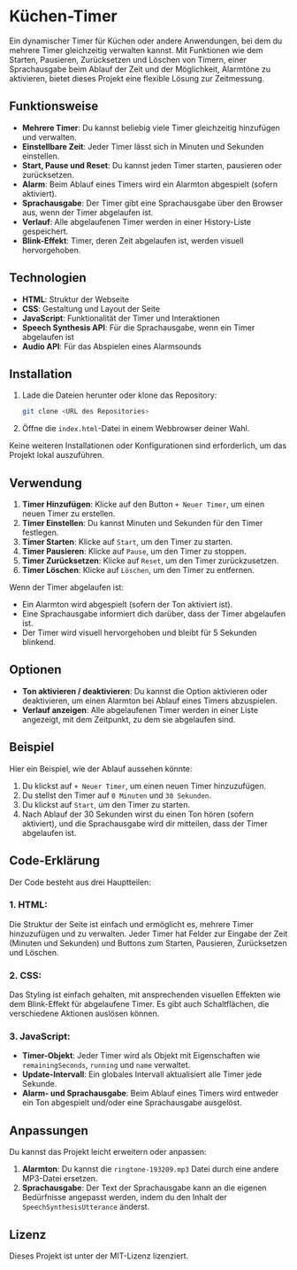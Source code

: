 # Küchen-Timer

Ein dynamischer Timer für Küchen oder andere Anwendungen, bei dem du mehrere Timer gleichzeitig verwalten kannst. Mit Funktionen wie dem Starten, Pausieren, Zurücksetzen und Löschen von Timern, einer Sprachausgabe beim Ablauf der Zeit und der Möglichkeit, Alarmtöne zu aktivieren, bietet dieses Projekt eine flexible Lösung zur Zeitmessung.

## Funktionsweise

- **Mehrere Timer**: Du kannst beliebig viele Timer gleichzeitig hinzufügen und verwalten.
- **Einstellbare Zeit**: Jeder Timer lässt sich in Minuten und Sekunden einstellen.
- **Start, Pause und Reset**: Du kannst jeden Timer starten, pausieren oder zurücksetzen.
- **Alarm**: Beim Ablauf eines Timers wird ein Alarmton abgespielt (sofern aktiviert).
- **Sprachausgabe**: Der Timer gibt eine Sprachausgabe über den Browser aus, wenn der Timer abgelaufen ist.
- **Verlauf**: Alle abgelaufenen Timer werden in einer History-Liste gespeichert.
- **Blink-Effekt**: Timer, deren Zeit abgelaufen ist, werden visuell hervorgehoben.

## Technologien

- **HTML**: Struktur der Webseite
- **CSS**: Gestaltung und Layout der Seite
- **JavaScript**: Funktionalität der Timer und Interaktionen
- **Speech Synthesis API**: Für die Sprachausgabe, wenn ein Timer abgelaufen ist
- **Audio API**: Für das Abspielen eines Alarmsounds

## Installation

1. Lade die Dateien herunter oder klone das Repository:
    ```bash
    git clone <URL des Repositories>
    ```

2. Öffne die `index.html`-Datei in einem Webbrowser deiner Wahl.

Keine weiteren Installationen oder Konfigurationen sind erforderlich, um das Projekt lokal auszuführen.

## Verwendung

1. **Timer Hinzufügen**: Klicke auf den Button `+ Neuer Timer`, um einen neuen Timer zu erstellen.
2. **Timer Einstellen**: Du kannst Minuten und Sekunden für den Timer festlegen.
3. **Timer Starten**: Klicke auf `Start`, um den Timer zu starten.
4. **Timer Pausieren**: Klicke auf `Pause`, um den Timer zu stoppen.
5. **Timer Zurücksetzen**: Klicke auf `Reset`, um den Timer zurückzusetzen.
6. **Timer Löschen**: Klicke auf `Löschen`, um den Timer zu entfernen.

Wenn der Timer abgelaufen ist:
- Ein Alarmton wird abgespielt (sofern der Ton aktiviert ist).
- Eine Sprachausgabe informiert dich darüber, dass der Timer abgelaufen ist.
- Der Timer wird visuell hervorgehoben und bleibt für 5 Sekunden blinkend.

## Optionen

- **Ton aktivieren / deaktivieren**: Du kannst die Option aktivieren oder deaktivieren, um einen Alarmton bei Ablauf eines Timers abzuspielen.
- **Verlauf anzeigen**: Alle abgelaufenen Timer werden in einer Liste angezeigt, mit dem Zeitpunkt, zu dem sie abgelaufen sind.

## Beispiel

Hier ein Beispiel, wie der Ablauf aussehen könnte:

1. Du klickst auf `+ Neuer Timer`, um einen neuen Timer hinzuzufügen.
2. Du stellst den Timer auf `0 Minuten` und `30 Sekunden`.
3. Du klickst auf `Start`, um den Timer zu starten.
4. Nach Ablauf der 30 Sekunden wirst du einen Ton hören (sofern aktiviert), und die Sprachausgabe wird dir mitteilen, dass der Timer abgelaufen ist.

## Code-Erklärung

Der Code besteht aus drei Hauptteilen:

### 1. **HTML**: 
Die Struktur der Seite ist einfach und ermöglicht es, mehrere Timer hinzuzufügen und zu verwalten. Jeder Timer hat Felder zur Eingabe der Zeit (Minuten und Sekunden) und Buttons zum Starten, Pausieren, Zurücksetzen und Löschen.

### 2. **CSS**:
Das Styling ist einfach gehalten, mit ansprechenden visuellen Effekten wie dem Blink-Effekt für abgelaufene Timer. Es gibt auch Schaltflächen, die verschiedene Aktionen auslösen können.

### 3. **JavaScript**:
- **Timer-Objekt**: Jeder Timer wird als Objekt mit Eigenschaften wie `remainingSeconds`, `running` und `name` verwaltet.
- **Update-Intervall**: Ein globales Intervall aktualisiert alle Timer jede Sekunde.
- **Alarm- und Sprachausgabe**: Beim Ablauf eines Timers wird entweder ein Ton abgespielt und/oder eine Sprachausgabe ausgelöst.

## Anpassungen

Du kannst das Projekt leicht erweitern oder anpassen:

1. **Alarmton**: Du kannst die `ringtone-193209.mp3` Datei durch eine andere MP3-Datei ersetzen.
2. **Sprachausgabe**: Der Text der Sprachausgabe kann an die eigenen Bedürfnisse angepasst werden, indem du den Inhalt der `SpeechSynthesisUtterance` änderst.

## Lizenz

Dieses Projekt ist unter der MIT-Lizenz lizenziert.
